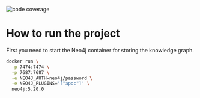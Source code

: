 ![code coverage](https://github.com/Pantheon-temple/Prometheus/raw/coverage-badge/coverage.svg)

# How to run the project

First you need to start the Neo4j container for storing the knowledge graph.

```bash
docker run \
  -p 7474:7474 \
  -p 7687:7687 \
  -e NEO4J_AUTH=neo4j/password \
  -e NEO4J_PLUGINS='["apoc"]' \
  neo4j:5.20.0
```